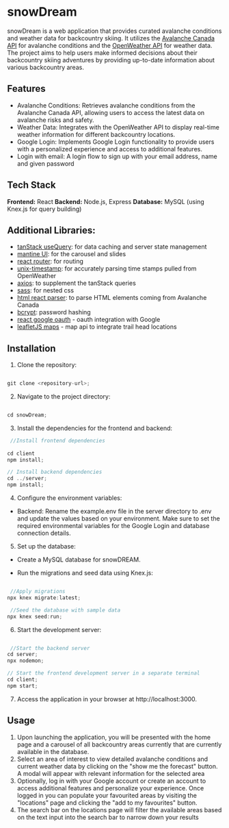 # snowDream
snowDream is a web application that provides curated avalanche conditions and weather data for backcountry skiing. It utilizes the [Avalanche Canada API](https://docs.avalanche.ca/) for avalanche conditions and the [OpenWeather API](https://openweathermap.org/api) for weather data. The project aims to help users make informed decisions about their backcountry skiing adventures by providing up-to-date information about various backcountry areas.

## Features
- Avalanche Conditions: Retrieves avalanche conditions from the Avalanche Canada API, allowing users to access the latest data on avalanche risks and safety.
- Weather Data: Integrates with the OpenWeather API to display real-time weather information for different backcountry locations.
- Google Login: Implements Google Login functionality to provide users with a personalized experience and access to additional features.
- Login with email: A login flow to sign up with your email address, name and given password 

## Tech Stack
**Frontend:** React
**Backend:** Node.js, Express
**Database:** MySQL (using Knex.js for query building)

## Additional Libraries: 
- [tanStack useQuery](https://tanstack.com/query/v4): for data caching and server state management
- [mantine UI](https://mantine.dev/): for the carousel and slides
- [react router](https://reactrouter.com/en/main): for routing
- [unix-timestamp](https://www.npmjs.com/package/unix-timestamp): for accurately parsing time stamps pulled from OpenWeather
- [axios](https://axios-http.com/docs/intro): to supplement the tanStack queries
- [sass](https://sass-lang.com/): for nested css
- [html react parser](https://www.npmjs.com/package/html-react-parser): to parse HTML elements coming from Avalanche Canada
- [bcrypt](https://www.npmjs.com/package/bcryptjs): password hashing
- [react google oauth](https://www.npmjs.com/package/@react-oauth/google) - oauth integration with Google
- [leafletJS maps](https://https://leafletjs.com/) - map api to integrate trail head locations

## Installation
1. Clone the repository:
```javascript

git clone <repository-url>;

```

2. Navigate to the project directory:
```javascript

cd snowDream;

```
3. Install the dependencies for the frontend and backend:
```javascript
 //Install frontend dependencies
 
cd client
npm install;

// Install backend dependencies
cd ../server;
npm install;

```
4. Configure the environment variables:

- Backend: Rename the example.env file in the server directory to .env and update the values based on your environment. Make sure to set the required environmental variables for the Google Login and database connection details.

5. Set up the database:

- Create a MySQL database for snowDREAM.

- Run the migrations and seed data using Knex.js:

```javascript

 //Apply migrations
npx knex migrate:latest;

 //Seed the database with sample data
npx knex seed:run;

```

6. Start the development server:
```javascript

 //Start the backend server
cd server;
npx nodemon;

// Start the frontend development server in a separate terminal
cd client;
npm start;

```
7. Access the application in your browser at http://localhost:3000.

## Usage

1. Upon launching the application, you will be presented with the home page and a carousel of all backcountry areas currently that are currently available in the database.
2. Select an area of interest to view detailed avalanche conditions and current weather data by clicking on the "show me the forecast" button. A modal will appear with relevant information for the selected area
3. Optionally, log in with your Google account or create an account to access additional features and personalize your experience. Once logged in you can populate your favourited areas by visiting the "locations" page and clicking the "add to my favourites" button.
4. The search bar on the locations page will filter the available areas based on the text input into the search bar to narrow down your results
